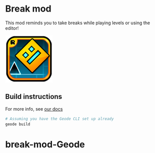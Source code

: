 # Break mod

This mod reminds you to take breaks while playing levels or using the editor!

<img src="logo.png" width="150" alt="the mod's logo" />



## Build instructions
For more info, see [our docs](https://docs.geode-sdk.org/getting-started/create-mod#build)
```sh
# Assuming you have the Geode CLI set up already
geode build
```

# break-mod-Geode
